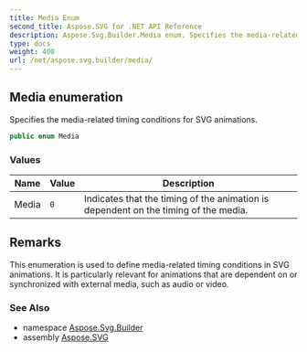 ```yaml
---
title: Media Enum
second_title: Aspose.SVG for .NET API Reference
description: Aspose.Svg.Builder.Media enum. Specifies the media-related timing conditions for SVG animations
type: docs
weight: 400
url: /net/aspose.svg.builder/media/
---
```

## Media enumeration

Specifies the media-related timing conditions for SVG animations.

```csharp
public enum Media
```

### Values

| Name | Value | Description |
| --- | --- | --- |
| Media | `0` | Indicates that the timing of the animation is dependent on the timing of the media. |

## Remarks

This enumeration is used to define media-related timing conditions in SVG animations. It is particularly relevant for animations that are dependent on or synchronized with external media, such as audio or video.

### See Also

* namespace [Aspose.Svg.Builder](../../aspose.svg.builder/)
* assembly [Aspose.SVG](../../)
